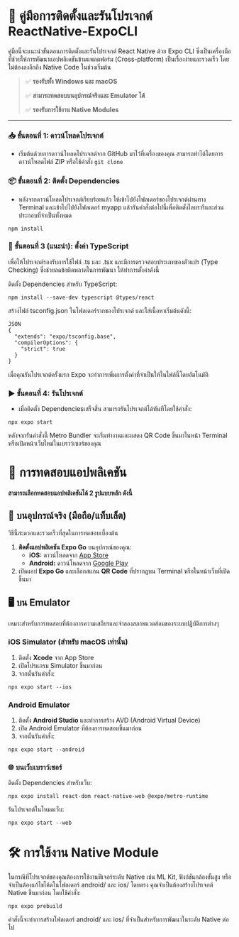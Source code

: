 # 🚀 คู่มือการติดตั้งและรันโปรเจกต์ ReactNative-ExpoCLI

คู่มือนี้จะแนะนำขั้นตอนการติดตั้งและรันโปรเจกต์ React Native ด้วย Expo CLI ซึ่งเป็นเครื่องมือที่ช่วยให้การพัฒนาแอปพลิเคชันข้ามแพลตฟอร์ม (Cross-platform) เป็นเรื่องง่ายและรวดเร็ว โดยไม่ต้องลงลึกถึง Native Code ในช่วงเริ่มต้น

> ✅ **รองรับทั้ง Windows และ macOS**
>
> ✅ **สามารถทดสอบบนอุปกรณ์จริงและ Emulator ได้**
>
> ✅ **รองรับการใช้งาน Native Modules**

-----

### **📥 ขั้นตอนที่ 1: ดาวน์โหลดโปรเจกต์**

* เริ่มต้นด้วยการดาวน์โหลดโปรเจกต์จาก GitHub มาไว้ที่เครื่องของคุณ สามารถทำได้โดยการดาวน์โหลดไฟล์ ZIP หรือใช้คำสั่ง `git clone`

### **📦 ขั้นตอนที่ 2: ติดตั้ง Dependencies**

* หลังจากดาวน์โหลดโปรเจกต์เรียบร้อยแล้ว ให้เข้าไปยังโฟลเดอร์ของโปรเจกต์ผ่านทาง Terminal และเข้าไปไปยังโฟลเดอร์ myapp แล้วรันคำสั่งต่อไปนี้เพื่อติดตั้งไลบรารีและส่วนประกอบที่จำเป็นทั้งหมด

```
npm install
```

### 📝 ขั้นตอนที่ 3 (แนะนำ): ตั้งค่า TypeScript

เพื่อให้โปรเจกต์รองรับการใช้ไฟล์ .ts และ .tsx และมีการตรวจสอบประเภทของตัวแปร (Type Checking) ซึ่งช่วยลดข้อผิดพลาดในการพัฒนา ให้ทำการตั้งค่าดังนี้

ติดตั้ง Dependencies สำหรับ TypeScript:

```
npm install --save-dev typescript @types/react
```

สร้างไฟล์ tsconfig.json ในโฟลเดอร์รากของโปรเจกต์ และใส่เนื้อหาเริ่มต้นดังนี้:
```
JSON
{
  "extends": "expo/tsconfig.base",
  "compilerOptions": {
    "strict": true
  }
}
```
เมื่อคุณรันโปรเจกต์ครั้งแรก Expo จะทำการเพิ่มการตั้งค่าที่จำเป็นให้ในไฟล์นี้โดยอัตโนมัติ


### **▶️ ขั้นตอนที่ 4: รันโปรเจกต์**

* เมื่อติดตั้ง Dependenciesเสร็จสิ้น สามารถรันโปรเจกต์ได้ทันทีโดยใช้คำสั่ง:

```
npx expo start
```

หลังจากรันคำสั่งนี้ Metro Bundler จะเริ่มทำงานและแสดง QR Code ขึ้นมาในหน้า Terminal หรือเปิดหน้าเว็บใหม่ในเบราว์เซอร์ของคุณ


# 🧪 การทดสอบแอปพลิเคชัน

#### สามารถเลือกทดสอบแอปพลิเคชันได้ 2 รูปแบบหลัก ดังนี้

## **📱 บนอุปกรณ์จริง (มือถือ/แท็บเล็ต)**

วิธีนี้สะดวกและรวดเร็วที่สุดในการทดสอบเบื้องต้น

1.  **ติดตั้งแอปพลิเคชัน Expo Go** บนอุปกรณ์ของคุณ:
      * **iOS:** ดาวน์โหลดจาก [App Store](https://apps.apple.com/app/expo-go/id982107779)
      * **Android:** ดาวน์โหลดจาก [Google Play](https://play.google.com/store/apps/details?id=host.exp.exponent)
2.  เปิดแอป **Expo Go** และเลือกสแกน **QR Code** ที่ปรากฏบน Terminal หรือในหน้าเว็บที่เปิดขึ้นมา

## **🖥️ บน Emulator**

เหมาะสำหรับการทดสอบที่ต้องการความเสถียรและจำลองสภาพแวดล้อมของระบบปฏิบัติการต่างๆ

### **iOS Simulator (สำหรับ macOS เท่านั้น)**

1.  ติดตั้ง **Xcode** จาก App Store
2.  เปิดโปรแกรม Simulator ขึ้นมาก่อน
3.  จากนั้นรันคำสั่ง:
   ```
   npx expo start --ios
   ```

### **Android Emulator**

1.  ติดตั้ง **Android Studio** และทำการสร้าง AVD (Android Virtual Device)
2.  เปิด Android Emulator ที่ต้องการทดสอบขึ้นมาก่อน
3.  จากนั้นรันคำสั่ง:
   ```
   npx expo start --android
   ```

### 🌐 บนเว็บเบราว์เซอร์

ติดตั้ง Dependencies สำหรับเว็บ:
```
npx expo install react-dom react-native-web @expo/metro-runtime
```

รันโปรเจกต์ในโหมดเว็บ:
```
npx expo start --web
```
# **🛠️ การใช้งาน Native Module**

ในกรณีที่โปรเจกต์ของคุณต้องการใช้งานฟีเจอร์ระดับ Native เช่น ML Kit, ฟังก์ชันกล้องขั้นสูง หรือจำเป็นต้องแก้ไขโค้ดในโฟลเดอร์ android/ และ ios/ โดยตรง
คุณจำเป็นต้องสร้างโปรเจกต์ Native ขึ้นมาก่อน โดยใช้คำสั่ง:

```
npx expo prebuild
```
คำสั่งนี้จะทำการสร้างโฟลเดอร์ android/ และ ios/ ที่จำเป็นสำหรับการพัฒนาในระดับ Native ต่อไป

